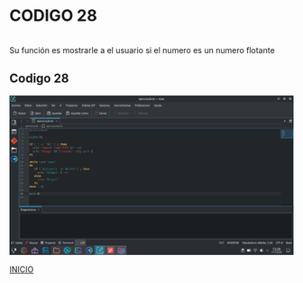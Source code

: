 # **CODIGO 28**
<br>
Su función es mostrarle a el usuario si el numero es un numero flotante 
<br>

## Codigo 28
![ejercicio28.png](ejercicio28.png)


[INICIO](https://github.com/SPM-UPVictoria/test-git-2130074/tree/main/README.md)